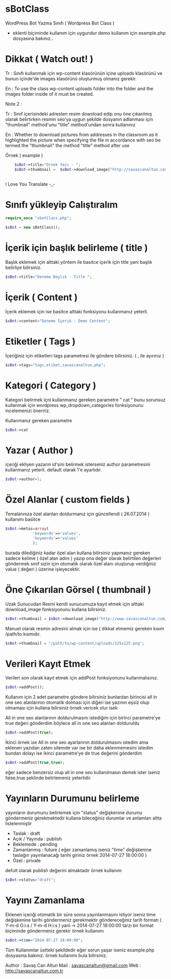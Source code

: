 sBotClass
=========


WordPress Bot Yazma Sınıfı ( Wordpress Bot Class ) 

- eklenti biçiminde kullanım için uygundur demo kullanım için example.php dosyasına bakınız.. 

Dikkat ( Watch out! ) 
=========
Tr : 
Sınıfı kullanmak için wp-content klasörünün içine uploads klasörünü  ve bunun içinde'de images klasörünü oluşturmuş olmanız gerekir.

En : 
To use the class wp-content uploads folder into the folder and the images folder inside of it must be created.

Note 2 : 

Tr : 
Sınıf içerisindeki adresten resim download edip onu öne çıkarılmış olarak belirtirken resmin seo'ya uygun şekilde dosyanın adlanması için   "thumbnail" method'unu  "title" method'undan sonra kullanınız 

En : Whether to download pictures from addresses in the classroom as it highlighted the picture when specifying the file in accordance with seo be termed the "thumbnail" the method "title" method after use

Örnek ( example ) 
``` php
	$sBot->title="Örnek Yazı - ";
	$sBot->thumbnail =  $sBot->download_image("http://savascanaltun.com/sca.jpeg"); 
		
```

I Love You Translate -_-

Sınıfı yükleyip Calıştıralım
===========================
``` php
require_once "sbotClass.php";

$sBot = new sBotClass();
```


İçerik için başlık belirleme ( title )
===========================
Başlık eklemek için alttaki yöntem ile basitce içerik için title yani başlık belirliye bilirsiniz.
``` php
$sBot->title="Deneme Başlık - Title ";
```

İçerik ( Content ) 
===========================
İçerik eklemek için ise basitce alttaki fonksiyonu kullanmanız yeterli.
``` php
$sBot->content="Deneme İçerik - Demo Content";
```

Etiketler ( Tags ) 
===========================
İçeriğiniz için etiketleri tags parametresi ile göndere bilirsiniz. ( , ile ayırınız ) 
``` php
$sBot->tags="tags,etiket,savascanaltun,php";
```


Kategori ( Category ) 
===========================
Kategori belirmek içni kullanmanız gereken parametre " cat " bunu sorunsuz kullanmak için wordpress  wp_dropdown_categories fonksiyonunu incelemenizi öneririz.


Kullanmanız gereken parametre 
``` php 
$sBot->cat
```


Yazar ( Author ) 
===========================
içeriği ekliyen yazarın id'sini belirmek isterseniz author parametresini kullanmanız yeterli. default olarak 1'e ayarlıdır.

``` php
$sBot->author=1;
```

Özel Alanlar ( custom fields ) 
===========================
Temalarınıza özel alanları doldurmanız için güncellendi ( 26.07.2014 )  kullanımı basitce
``` php
$sBot->metas=array(
			'keywords'=>'values',
			'keywords'=>'values'
			);
```


burada dilediğiniz kadar özel alan kullana bilirsiniz yapmanız gereken sadece kelime ( özel alan adını ) yazıp ona değer olarak belirtilen değerleri göndermek sınıf sizin için otomatik olarak özel alanı oluşturup verdiğiniz value ( değeri ) üzerine işleyecektir.

Öne Çıkarılan Görsel ( thumbnail )
===========================

Uzak Sunucudan  Resmi kendi sunucumuza kayıt etmek için alttaki download_image fonksiyonunu kullana bilirsiniz.

``` php
$sBot->thumbnail = $sBot->download_image("http://www.savascanaltun.com/bannerler/125x125.png");
```

Manuel olarak resmin adresini almak için ise ( dikkat etmemiz gereken kısım /path/to kısmıdır.
``` php
$sBot->thumbnail = "/path/to/wp-content/uploads/125x125.png";
```


Verileri Kayıt Etmek
===========================
Verileri son olarak kayıt etmek için addPost fonksiyonunu kullanmalısınız.

``` php
$sBot->addPost();
```


Kullanım için 2 adet parametre göndere bilirsiniz bunlardan birincisi all in one seo alanlarının otomatik dolması için diğeri ise yazının eşsiz olup olmaması için kullana bilirsiniz örnek vericek olur isek 

All in one seo alanlarının doldurulmasını istediğim için birinci parametre'ye true değeri gönderdim böylece all in one seo alanları dolduruldu 
``` php
$sBot->addPost(true);
```

İkinci örnek ise All in one seo ayarlarının doldurulmasını istedim ama eklenen yazıdan zaten sitemde var ise bir daha eklenmemesini istedim bundan dolayı ise ikinci parametre'ye de true değerini gönderdim 
``` php
$sBot->addPost(true,true);
```

eğer sadece benzersiz olup all in one seo kullanılmasın demek ister iseniz false,true şeklinde belirlemeniz yeterlidir. 




Yayınların Durumunu belirleme 
===========================
yayınların durumunu belirlemek için "status" değişkenine durumu göndermeniz gerekmektedir kullana bileceğiniz durumlar ve anlamları altta listelenmiştir

- Taslak : draft 
- Açık / Yayında :  publish 
- Beklemede :  pending
- Zamanlanmış : future ( eğer zamanlamış iseniz "time" değişkenine taslağın yayınlanacağı tarihi giriniz örnek 2014-07-27 18:00:00 )
- Özel : private


defult olarak publish değerini almaktadır örnek kullanım

``` php
$sBot->status="draft";
```

Yayını Zamanlama
===========================
Eklenen içeriği otomatik bir süre sonra yayınlanmasını istiyor iseniz time değişkenine tarihi göndermeniz gerekmektir göndereceğiniz tarih formatı  ( Y-m-d G:i:s / Y-m-d H:i:s  ) yani -> 2014-07-27 18:00:00 tarzı bir format biçiminde göndermeniz gerekir
örnek kullanımı
``` php
$sBot->time="2014-07-27 18:00:00";
```

Tüm Kullanımlar üstteki şekildedir eğer sorun yaşar iseniz  example.php dosyasına bakınız. örnek kullanımı bula bilirsiniz.

Author : Savaş Can Altun
Mail : savascanaltun@gmail.com
Web : http://savascanaltun.com.tr
